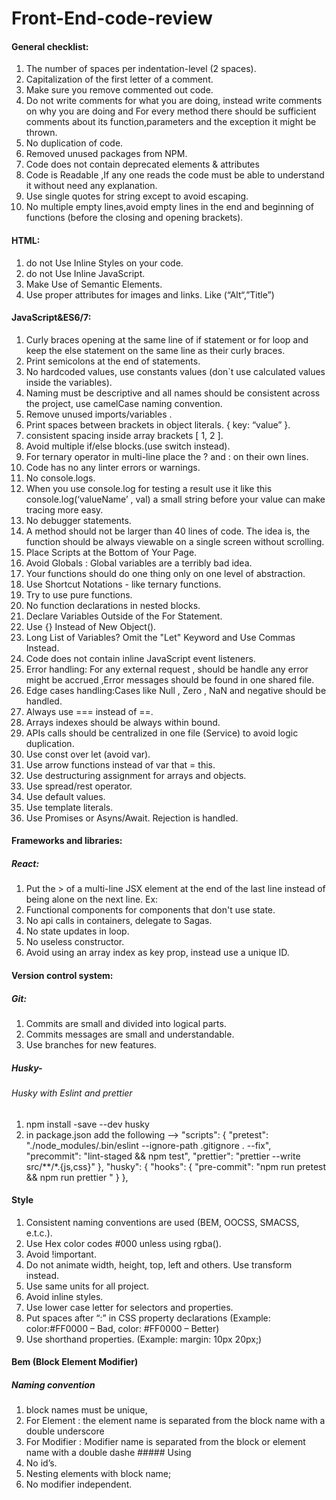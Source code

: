 # Front-End-code-review

#### General checklist:
1)  The number of spaces per indentation-level (2 spaces).
2)  Capitalization of the first letter of a comment.
3)  Make sure you remove commented out code.
4)  Do not write comments for what you are doing, instead write comments on why you     are doing and For every method there should be sufficient comments about its  function,parameters and the exception it might be thrown.
5) No duplication of code.
6) Removed unused packages from NPM.
7) Code does not contain deprecated elements & attributes
8) Code is Readable ,If any one reads the code must be able to understand it without need any explanation.
9) Use single quotes for string except to avoid escaping.
10) No multiple empty lines,avoid empty lines in the end and beginning of functions (before the closing and opening brackets).

#### HTML:
1)  do not Use Inline Styles on your code.
2)  do not Use Inline JavaScript.
3)  Make Use of Semantic Elements.
4)  Use proper attributes for images and links. Like (“Alt“,”Title”)



#### JavaScript&ES6/7:
1)  Curly braces opening at the same line of if statement or for loop and keep the else statement on the same line as their curly braces.
2)  Print semicolons at the end of statements.
3)  No hardcoded values, use constants values (don`t use calculated values inside the variables).
4)  Naming must be descriptive and all names should be consistent across the project, use camelCase naming convention.
5)  Remove unused imports/variables .
6)  Print spaces between brackets in object literals. { key: “value” }.
7)  consistent spacing inside array brackets [ 1, 2 ].
8)  Avoid multiple if/else blocks.(use switch instead).
9)  For ternary operator in multi-line place the ? and  : on their own lines.
10)  Code has no any linter errors or warnings.
11)  No console.logs.
12)  When you use console.log for testing a result use it like this console.log(‘valueName’ , val) a small string before your value can make tracing more easy.
13)  No debugger statements.
14)  A method should not be larger than 40 lines of code. The idea is, the function should be always viewable on a single screen without scrolling.
15)  Place Scripts at the Bottom of Your Page.
16)  Avoid Globals : Global variables are a terribly bad idea.
17)  Your functions should do one thing only on one level of abstraction.
18)  Use Shortcut Notations - like ternary functions.
19)  Try to use pure functions.
20)  No function declarations in nested blocks.
21)  Declare Variables Outside of the For Statement.
22)  Use {} Instead of New Object().
23)  Long List of Variables? Omit the "Let" Keyword and Use Commas Instead.
24)  Code does not contain inline JavaScript event listeners.
25)  Error handling: For any external request , should be handle any error might be accrued ,Error messages should be found in one shared file.
26)  Edge cases handling:Cases like Null , Zero , NaN and negative should be handled.
27)  Always use === instead of ==.
28)  Arrays indexes should be always within bound.
29) APIs calls should be centralized in one file (Service) to avoid logic duplication.
30)  Use const over let (avoid var).
31)  Use arrow functions instead of var that = this.
32)  Use destructuring assignment for arrays and objects.
33)  Use spread/rest operator.
34)  Use default values.
35)  Use template literals.
36)  Use Promises or Asyns/Await. Rejection is handled.



#### Frameworks and libraries:
  ##### React:

1)  Put the > of a multi-line JSX element at the end of the last line instead of being alone on the next line. 
Ex:<Component
    className="test"
    color="test"/>
2)  Functional components for components that don't use state.
3)  No api calls in containers, delegate to Sagas.
4)  No state updates in loop.
5)  No useless constructor.
6)  Avoid using an array index as key prop, instead use a unique ID.

#### Version control system:
   ##### Git:
1) Commits are small and divided into logical parts.
2) Commits messages are small and understandable.
3) Use branches for new features.

##### Husky-
###### Husky with Eslint and prettier
1) npm install -save --dev husky
2) in package.json add the following -->
  "scripts": {
         "pretest": "./node_modules/.bin/eslint --ignore-path .gitignore . --fix",
    "precommit": "lint-staged && npm test",
    "prettier": "prettier --write src/**/*.{js,css}"
  }, "husky": {
    "hooks": {
      "pre-commit": "npm run pretest && npm run prettier "
    }
  },

#### Style
1) Consistent naming conventions are used (BEM, OOCSS, SMACSS, e.t.c.).
2) Use Hex color codes #000 unless using rgba().
3) Avoid !important.
4) Do not animate width, height, top, left and others. Use transform instead.
5) Use same units for all project.
6) Avoid inline styles.
7) Use lower case letter for selectors and properties.
8) Put spaces after “:” in CSS property declarations
(Example: color:#FF0000 – Bad, color: #FF0000 – Better)
9) Use shorthand properties.
(Example: margin:  10px 20px;)

#### Bem (Block Element Modifier)
   ##### Naming convention
  1. block names must be unique, 
  2. For Element : the element name is separated from the block name with a double underscore 
  3. For Modifier : Modifier name is separated from the block or element name with a double dashe 
    ##### Using
  1. No id’s.
  2. Nesting elements with block name;
  3. No modifier independent.



